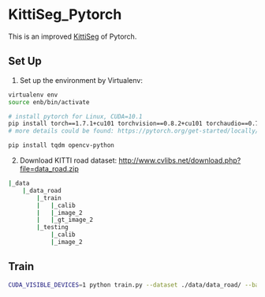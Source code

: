 <!--
 * @Author: JosieHong
 * @Date: 2021-01-30 15:54:39
 * @LastEditAuthor: JosieHong
 * @LastEditTime: 2021-02-01 13:33:22
-->
# KittiSeg_Pytorch

This is an improved [KittiSeg](https://github.com/MarvinTeichmann/KittiSeg) of Pytorch. 

## Set Up

1. Set up the environment by Virtualenv: 

```bash
virtualenv env
source enb/bin/activate

# install pytorch for Linux, CUDA=10.1
pip install torch==1.7.1+cu101 torchvision==0.8.2+cu101 torchaudio==0.7.2 -f https://download.pytorch.org/whl/torch_stable.html
# more details could be found: https://pytorch.org/get-started/locally/

pip install tqdm opencv-python
```

2. Download KITTI road dataset: http://www.cvlibs.net/download.php?file=data_road.zip

```bash
|_data
    |_data_road
        |_train
        |   |_calib
        |   |_image_2
        |   |_gt_image_2
        |_testing
            |_calib
            |_image_2
```

## Train

```bash
CUDA_VISIBLE_DEVICES=1 python train.py --dataset ./data/data_road/ --batchSize 12 --nepoch 24 --model ./checkpoints/model_11.pth
```